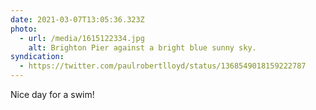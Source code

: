 ```yaml
---
date: 2021-03-07T13:05:36.323Z
photo:
  - url: /media/1615122334.jpg
    alt: Brighton Pier against a bright blue sunny sky.
syndication:
  - https://twitter.com/paulrobertlloyd/status/1368549018159222787
---
```

Nice day for a swim!
